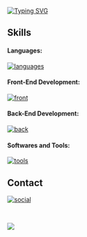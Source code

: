 [![Typing SVG](https://readme-typing-svg.herokuapp.com?font=Fira+Code&weight=500&size=30&pause=1000&vCenter=true&width=600&lines=Hi+there%2C+I'm+Oc%C3%A9an+%F0%9F%8C%8A;I+am+a+full-stack+developer)](#)

## Skills
#### Languages:
[![languages](https://skillicons.dev/icons?i=rust,python,ts,html,css,c,cpp,dart)](#)

#### Front-End Development:
[![front](https://skillicons.dev/icons?i=nuxt,vue,next,react,electron,vite,flutter)](#)

#### Back-End Development:
[![back](https://skillicons.dev/icons?i=django,actix,postgresql)](#)

#### Softwares and Tools:
[![tools](https://skillicons.dev/icons?i=git,docker,github,vercel,vscode,figma)](#)

<!-- ## Stats -->
<!--
[![oc8's Top Langs](https://github-readme-stats.vercel.app/api/top-langs/?username=oc8)](#)
-->
<!--
[![oc8 Stats](https://github-readme-stats.vercel.app/api?username=oc8)](#)
-->

## Contact
[![social](https://skillicons.dev/icons?i=linkedin)](https://www.linkedin.com/in/oceandroz)

<br />
  
![](https://komarev.com/ghpvc/?username=oc8&color=007bff&label=Profile+Views&style=for-the-badge)

<!--
**oc8/oc8** is a ✨ _special_ ✨ repository because its `README.md` (this file) appears on your GitHub profile.

Here are some ideas to get you started:

- 🔭 I’m currently working on ...
- 🌱 I’m currently learning ...
- 👯 I’m looking to collaborate on ...
- 🤔 I’m looking for help with ...
- 💬 Ask me about ...
- 📫 How to reach me: ...
- 😄 Pronouns: ...
- ⚡ Fun fact: ...
-->
